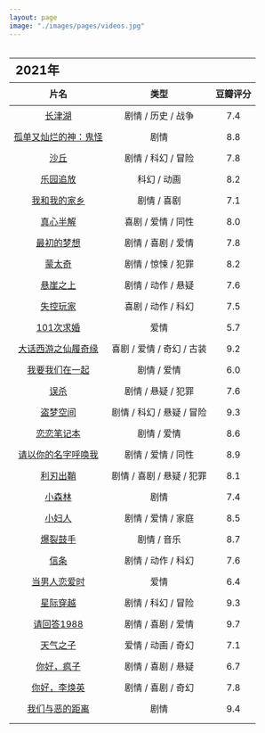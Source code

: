 ```yaml
---
layout: page
image: "./images/pages/videos.jpg"
---
```

<table style="line-height:32px;width:100%; height:100%; margin: 0 auto;text-align:center;border-bottom:1px solid;">
    <thead>
		<tr>
			<th colspan="4" style="text-align:left;font-size:22px;">2021年</th>
		</tr>
        <tr style="border-bottom:1px solid; border-top:1px solid;">
    　       <th>片名</th>
             <th>类型</th>
             <th>豆瓣评分</th>
        </tr>
　　</thead>
    <tbody>
		<tr>
	　　　　　<td><a href="https://movie.douban.com/subject/25845392/" target="_blank">长津湖</a></td>
	　　　　　<td>剧情 / 历史 / 战争</td>
	　　　　　<td>7.4</td>
	　　</tr>
		<tr>
	　　　　　<td><a href="https://movie.douban.com/subject/26761935/" target="_blank">孤单又灿烂的神：鬼怪</a></td>
	　　　　　<td>剧情</td>
	　　　　　<td>8.8</td>
	　　</tr>
	　　<tr>
	　　　　　<td><a href="https://book.douban.com/subject/35585201/" target="_blank">沙丘</a></td>
	　　　　　<td>剧情 / 科幻 / 冒险</td>
	　　　　　<td>7.8</td>
	　　</tr>
	　　<tr>
	　　　　　<td><a href="https://movie.douban.com/subject/10558440/" target="_blank">乐园追放</a></td>
	　　　　　<td>科幻 / 动画</td>
	　　　　　<td>8.2</td>
	　　</tr>
	　　<tr>
	　　　　　<td><a href="https://movie.douban.com/subject/35051512/" target="_blank">我和我的家乡</a></td>
	　　　　　<td>剧情 / 喜剧</td>
	　　　　　<td>7.1</td>
	　　</tr>
	　　<tr>
	　　　　　<td><a href="https://movie.douban.com/subject/33420285/" target="_blank">真心半解</a></td>
	　　　　　<td>喜剧 / 爱情 / 同性</td>
	　　　　　<td>8.0</td>
	　　</tr>
	　　<tr>
	　　　　　<td><a href="https://movie.douban.com/subject/34787747/" target="_blank">最初的梦想</a></td>
	　　　　　<td>剧情 / 喜剧 / 爱情</td>
	　　　　　<td>7.8</td>
	　　</tr>
	　　<tr>
	　　　　　<td><a href="https://movie.douban.com/subject/21937438/" target="_blank">蒙太奇</a></td>
	　　　　　<td>剧情 / 惊悚 / 犯罪</td>
	　　　　　<td>8.2</td>
	　　</tr>
	　　<tr>
	　　　　　<td><a href="https://movie.douban.com/subject/32493124/" target="_blank">悬崖之上</a></td>
	　　　　　<td>剧情 / 动作 / 悬疑</td>
	　　　　　<td>7.6</td>
	　　</tr>
	　　<tr>
	　　　　　<td><a href="https://movie.douban.com/subject/30337388/" target="_blank">失控玩家</a></td>
	　　　　　<td>喜剧 / 动作 / 科幻</td>
	　　　　　<td>7.5</td>
	　　</tr>
	　　<tr>
	　　　　　<td><a href="https://movie.douban.com/subject/5319835/" target="_blank">101次求婚</a></td>
	　　　　　<td>爱情</td>
	　　　　　<td>5.7</td>
	　　</tr>
	　　<tr>
	　　　　　<td><a href="https://movie.douban.com/subject/1292213/" target="_blank">大话西游之仙履奇缘</a></td>
	　　　　　<td>喜剧 / 爱情 / 奇幻 / 古装</td>
	　　　　　<td>9.2</td>
	　　</tr>
	　　<tr>
	　　　　　<td><a href="https://movie.douban.com/subject/25881778/" target="_blank">我要我们在一起</a></td>
	　　　　　<td>剧情 / 爱情</td>
	　　　　　<td>6.0</td>
	　　</tr>
		<tr>
	　　　　　<td><a href="https://movie.douban.com/subject/30176393/" target="_blank">误杀</a></td>
	　　　　　<td>剧情 / 悬疑 / 犯罪</td>
	　　　　　<td>7.6</td>
	　　</tr>
		　　<tr>
	　　　　　<td><a href="https://movie.douban.com/subject/3541415/" target="_blank">盗梦空间</a></td>
	　　　　　<td>剧情 / 科幻 / 悬疑 / 冒险</td>
	　　　　　<td>9.3</td>
	　　</tr>
		<tr>
	　　　　　<td><a href="https://movie.douban.com/subject/1309163/" target="_blank">恋恋笔记本</a></td>
	　　　　　<td>剧情 / 爱情</td>
	　　　　　<td>8.6</td>
	　　</tr>
		　　<tr>
	　　　　　<td><a href="https://movie.douban.com/subject/26799731/" target="_blank">请以你的名字呼唤我</a></td>
	　　　　　<td>剧情 / 爱情 / 同性</td>
	　　　　　<td>8.9</td>
	　　</tr>
		<tr>
	　　　　　<td><a href="https://movie.douban.com/subject/30318116/" target="_blank">利刃出鞘</a></td>
	　　　　　<td>剧情 / 喜剧 / 悬疑 / 犯罪</td>
	　　　　　<td>8.1</td>
	　　</tr>
		　　<tr>
	　　　　　<td><a href="https://movie.douban.com/subject/26877492/" target="_blank">小森林</a></td>
	　　　　　<td>剧情</td>
	　　　　　<td>7.4</td>
	　　</tr>
		<tr>
	　　　　　<td><a href="https://movie.douban.com/subject/1298522/" target="_blank">小妇人</a></td>
	　　　　　<td>剧情 / 爱情 / 家庭</td>
	　　　　　<td>8.5</td>
	　　</tr>
		<tr>
	　　　　　<td><a href="https://movie.douban.com/subject/25773932/" target="_blank">爆裂鼓手</a></td>
	　　　　　<td>剧情 / 音乐</td>
	　　　　　<td>8.7</td>
	　　</tr>
		<tr>
	　　　　　<td><a href="https://movie.douban.com/subject/30444960/" target="_blank">信条</a></td>
	　　　　　<td>剧情 / 动作 / 科幻</td>
	　　　　　<td>7.6</td>
	　　</tr>
		<tr>
	　　　　　<td><a href="https://movie.douban.com/subject/35198827/" target="_blank">当男人恋爱时</a></td>
	　　　　　<td>爱情</td>
	　　　　　<td>6.4</td>
	　　</tr>
		<tr>
	　　　　　<td><a href="https://movie.douban.com/subject/1889243/" target="_blank">星际穿越</a></td>
	　　　　　<td>剧情 / 科幻 / 冒险</td>
	　　　　　<td>9.3</td>
	　　</tr>
		<tr>
	　　　　　<td><a href="https://movie.douban.com/subject/26302614/" target="_blank">请回答1988</a></td>
	　　　　　<td>剧情 / 喜剧 / 爱情</td>
	　　　　　<td>9.7</td>
	　　</tr>
		<tr>
	　　　　　<td><a href="https://movie.douban.com/subject/30402296/" target="_blank">天气之子</a></td>
	　　　　　<td>爱情 / 动画 / 奇幻</td>
	　　　　　<td>7.1</td>
	　　</tr>
		<tr>
	　　　　　<td><a href="https://movie.douban.com/subject/26696879/" target="_blank">你好，疯子</a></td>
	　　　　　<td>剧情 / 喜剧 / 悬疑</td>
	　　　　　<td>6.7</td>
	　　</tr>
		<tr>
	　　　　　<td><a href="https://movie.douban.com/subject/34841067/" target="_blank">你好，李焕英</a></td>
	　　　　　<td>剧情 / 喜剧 / 奇幻</td>
	　　　　　<td>7.8</td>
	　　</tr>
		<tr>
	　　　　　<td><a href="https://movie.douban.com/subject/30181230/" target="_blank">我们与恶的距离</a></td>
	　　　　　<td>剧情</td>
	　　　　　<td>9.4</td>
	　　</tr>
		<tr>
	　　　　　<td><a href="" target="_blank"></a></td>
	　　　　　<td></td>
	　　　　　<td></td>
	　　</tr>
	</tbody>
</table>

<br/>
<table style="line-height:32px;width:100%; height:100%; margin: 0 auto;text-align:center;border-bottom:1px solid;">
    <thead>
		<tr>
			<th colspan="4" style="text-align:left;font-size:22px;">2020年</th>
		</tr>
        <tr style="border-bottom:1px solid; border-top:1px solid;">
    　       <th>片名</th>
             <th>类型</th>
             <th>豆瓣评分</th>
        </tr>
　　</thead>
    <tbody>
		<tr>
	　　　　　<td><a href="https://movie.douban.com/subject/30128916/" target="_blank">夺冠</a></td>
	　　　　　<td>剧情 / 运动</td>
	　　　　　<td>7.2</td>
	　　</tr>
		<tr>
	　　　　　<td><a href="https://movie.douban.com/subject/27060077/" target="_blank">绿皮书</a></td>
	　　　　　<td>剧情 / 喜剧 / 音乐 / 传记</td>
	　　　　　<td>8.9</td>
	　　</tr>
		<tr>
	　　　　　<td><a href="https://movie.douban.com/subject/1652592/" target="_blank">阿里塔：战斗天使</a></td>
	　　　　　<td>动作 / 科幻 / 冒险</td>
	　　　　　<td>7.5</td>
	　　</tr>
		<tr>
	　　　　　<td><a href="https://movie.douban.com/subject/30269016/" target="_blank">半个喜剧</a></td>
	　　　　　<td>喜剧 / 爱情</td>
	　　　　　<td>7.3</td>
	　　</tr>
		<tr>
	　　　　　<td><a href="https://movie.douban.com/subject/30482645/" target="_blank">数码宝贝:最后的进化</a></td>
	　　　　　<td>动画 / 冒险</td>
	　　　　　<td>7.3</td>
	　　</tr>
		<tr>
	　　　　　<td><a href="https://movie.douban.com/subject/30327897/" target="_blank">漫长的告别</a></td>
	　　　　　<td>剧情 / 家庭</td>
	　　　　　<td>7.7</td>
	　　</tr>
		<tr>
	　　　　　<td><a href="https://movie.douban.com/subject/27150283/" target="_blank">狼嚎</a></td>
	　　　　　<td>动作 / 科幻 / 惊悚 / 冒险</td>
	　　　　　<td>7.2</td>
	　　</tr>
		<tr>
	　　　　　<td><a href="https://movie.douban.com/subject/6538866/" target="_blank">极速车王</a></td>
	　　　　　<td>剧情 / 传记 / 运动</td>
	　　　　　<td>8.5</td>
	　　</tr>
		<tr>
	　　　　　<td><a href="https://movie.douban.com/subject/30462527/" target="_blank">基督圣体</a></td>
	　　　　　<td>剧情</td>
	　　　　　<td>7.7</td>
	　　</tr>
		<tr>
	　　　　　<td><a href="https://movie.douban.com/subject/26709258/" target="_blank">罗小黑战记</a></td>
	　　　　　<td>动作 / 动画 / 奇幻</td>
	　　　　　<td>8.1</td>
	　　</tr>
		<tr>
	　　　　　<td><a href="https://movie.douban.com/subject/26683290/" target="_blank">你的名字</a></td>
	　　　　　<td>剧情 / 爱情 / 动画</td>
	　　　　　<td>8.5</td>
	　　</tr>
		<tr>
	　　　　　<td><a href="" target="_blank"></a></td>
	　　　　　<td></td>
	　　　　　<td></td>
	　　</tr>
		<tr>
	　　　　　<td><a href="" target="_blank"></a></td>
	　　　　　<td></td>
	　　　　　<td></td>
	　　</tr>
		<tr>
	　　　　　<td><a href="" target="_blank"></a></td>
	　　　　　<td></td>
	　　　　　<td></td>
	　　</tr>
	</tbody>
</table>

<br/>
<table style="line-height:32px;width:100%; height:100%; margin: 0 auto;text-align:center;border-bottom:1px solid;">
    <thead>
		<tr>
			<th colspan="4" style="text-align:left;font-size:22px;">之前</th>
		</tr>
        <tr style="border-bottom:1px solid; border-top:1px solid;">
    　       <th>片名</th>
             <th>类型</th>
             <th>豆瓣评分</th>
        </tr>
　　</thead>
    <tbody>
		<tr>
	　　　　　<td><a href="https://movie.douban.com/subject/1292001/" target="_blank">海上钢琴师</a></td>
	　　　　　<td>剧情 / 音乐</td>
	　　　　　<td>9.3</td>
	　　</tr>
		<tr>
	　　　　　<td><a href="https://movie.douban.com/subject/2124724/" target="_blank">不能说的秘密</a></td>
	　　　　　<td>爱情 / 音乐 / 奇幻</td>
	　　　　　<td>8.0</td>
	　　</tr>
		<tr>
	　　　　　<td><a href="https://movie.douban.com/subject/1292052/" target="_blank">肖申克的救赎</a></td>
	　　　　　<td>剧情 / 犯罪</td>
	　　　　　<td>9.7</td>
	　　</tr>
		<tr>
	　　　　　<td><a href="https://movie.douban.com/subject/27010768/" target="_blank">寄生虫</a></td>
	　　　　　<td>剧情 / 喜剧</td>
	　　　　　<td>8.8</td>
	　　</tr>
		<tr>
	　　　　　<td><a href="https://movie.douban.com/subject/7064681/" target="_blank">狼的孩子雨和雪</a></td>
	　　　　　<td>剧情 / 动画 / 家庭 / 奇幻</td>
	　　　　　<td>8.7</td>
	　　</tr>
		<tr>
	　　　　　<td><a href="https://movie.douban.com/subject/30152451/" target="_blank">厉害了，我的国</a></td>
	　　　　　<td>纪录片</td>
	　　　　　<td>8.5</td>
	　　</tr>
		<tr>
	　　　　　<td><a href="https://movie.douban.com/subject/2043546/" target="_blank">秒速5厘米</a></td>
	　　　　　<td>剧情 / 爱情 / 动画</td>
	　　　　　<td>8.3</td>
	　　</tr>
		<tr>
	　　　　　<td><a href="https://movie.douban.com/subject/26280710/" target="_blank">怪物之子</a></td>
	　　　　　<td>动作 / 动画 / 奇幻 / 冒险</td>
	　　　　　<td>7.8</td>
	　　</tr>
		<tr>
	　　　　　<td><a href="https://movie.douban.com/subject/1297052/" target="_blank">侧耳倾听</a></td>
	　　　　　<td>剧情 / 爱情 / 动画</td>
	　　　　　<td>8.9</td>
	　　</tr>
		<tr>
	　　　　　<td><a href="https://movie.douban.com/subject/1291583/" target="_blank">天空之城</a></td>
	　　　　　<td>动画 / 奇幻 / 冒险</td>
	　　　　　<td>9.1</td>
	　　</tr>
		<tr>
	　　　　　<td><a href="https://movie.douban.com/subject/1291585/" target="_blank">风之谷</a></td>
	　　　　　<td>动画 / 奇幻 / 冒险</td>
	　　　　　<td>8.9</td>
	　　</tr>
		<tr>
	　　　　　<td><a href="https://movie.douban.com/subject/1291560/" target="_blank">龙猫</a></td>
	　　　　　<td>动画 / 奇幻 / 冒险</td>
	　　　　　<td>9.2</td>
	　　</tr>
		<tr>
	　　　　　<td><a href="https://movie.douban.com/subject/11026735/" target="_blank">超能陆战队</a></td>
	　　　　　<td>喜剧 / 动作 / 科幻 / 动画 / 冒险</td>
	　　　　　<td>8.7</td>
	　　</tr>
		<tr>
	　　　　　<td><a href="https://movie.douban.com/subject/1959877/" target="_blank">崖上的波妞</a></td>
	　　　　　<td>动画 / 奇幻 / 冒险</td>
	　　　　　<td>8.6</td>
	　　</tr>
		<tr>
	　　　　　<td><a href="https://movie.douban.com/subject/1297359/" target="_blank"></a>幽灵公主</td>
	　　　　　<td>动画 / 奇幻 / 冒险</td>
	　　　　　<td>8.9</td>
	　　</tr>
		<tr>
	　　　　　<td><a href="https://movie.douban.com/subject/1291838/" target="_blank">红猪</a></td>
	　　　　　<td>喜剧 / 动画 / 冒险</td>
	　　　　　<td>8.5</td>
	　　</tr>
		<tr>
	　　　　　<td><a href="https://movie.douban.com/subject/2373195/" target="_blank">绝命毒师(1-5季)</a></td>
	　　　　　<td>剧情 / 犯罪</td>
	　　　　　<td>9.1</td>
	　　</tr>
		<tr>
	　　　　　<td><a href="https://movie.douban.com/subject/3016187/" target="_blank">权力的游戏(1-6季)</a></td>
	　　　　　<td>剧情 / 奇幻 / 冒险</td>
	　　　　　<td>9.4</td>
	　　</tr>
		<tr>
	　　　　　<td><a href="https://movie.douban.com/subject/25726259/" target="_blank">风骚律师</a></td>
	　　　　　<td>剧情 / 喜剧 / 犯罪</td>
	　　　　　<td>9.3</td>
	　　</tr>
		<tr>
	　　　　　<td><a href="https://movie.douban.com/subject/4317594/" target="_blank">夏威夷特勤组</a></td>
	　　　　　<td>剧情</td>
	　　　　　<td>7.8</td>
	　　</tr>
		<tr>
	　　　　　<td><a href="https://movie.douban.com/subject/6037429/" target="_blank">纸牌屋</a></td>
	　　　　　<td>剧情</td>
	　　　　　<td>9.3</td>
	　　</tr>
		<tr>
	　　　　　<td><a href="https://movie.douban.com/subject/26284621/" target="_blank">追凶者也</a></td>
	　　　　　<td>剧情 / 喜剧 / 犯罪</td>
	　　　　　<td>7.9</td>
	　　</tr>
		<tr>
	　　　　　<td><a href="https://movie.douban.com/subject/27110296/" target="_blank">无名之辈</a></td>
	　　　　　<td>剧情 / 喜剧</td>
	　　　　　<td>8.0</td>
	　　</tr>
		<tr>
	　　　　　<td><a href="https://movie.douban.com/subject/27622447/" target="_blank">小偷家族</a></td>
	　　　　　<td>剧情 / 犯罪 / 家庭</td>
	　　　　　<td>8.7</td>
	　　</tr>
		<tr>
	　　　　　<td><a href="https://movie.douban.com/subject/26611804/" target="_blank">三块广告牌</a></td>
	　　　　　<td>剧情 / 犯罪</td>
	　　　　　<td>8.7</td>
	　　</tr>
		<tr>
	　　　　　<td><a href="https://movie.douban.com/subject/26363254/" target="_blank">战狼</a></td>
	　　　　　<td>动作 / 战争</td>
	　　　　　<td>7.1</td>
	　　</tr>
		<tr>
	　　　　　<td><a href="https://movie.douban.com/subject/26363254/" target="_blank">战狼2</a></td>
	　　　　　<td>动作 / 战争</td>
	　　　　　<td>7.1</td>
	　　</tr>
		<tr>
	　　　　　<td><a href="https://movie.douban.com/subject/6786002/" target="_blank">触不可及</a></td>
	　　　　　<td>剧情 / 喜剧</td>
	　　　　　<td>9.3</td>
	　　</tr>
		<tr>
	　　　　　<td><a href="https://movie.douban.com/subject/3319755/" target="_blank">怦然心动</a></td>
	　　　　　<td>剧情 / 喜剧 / 爱情</td>
	　　　　　<td>9.1</td>
	　　</tr>
		<tr>
	　　　　　<td><a href="https://movie.douban.com/subject/3793023/" target="_blank">三个傻子</a></td>
	　　　　　<td>剧情 / 喜剧 / 爱情</td>
	　　　　　<td>9.2</td>
	　　</tr>
		<tr>
	　　　　　<td><a href="https://movie.douban.com/subject/4920389/" target="_blank">头号玩家</a></td>
	　　　　　<td>动作 / 科幻 / 冒险</td>
	　　　　　<td>8.7</td>
	　　</tr>
		<tr>
	　　　　　<td><a href="https://movie.douban.com/subject/1306029/" target="_blank">美丽心灵</a></td>
	　　　　　<td>剧情 / 传记</td>
	　　　　　<td>9.0</td>
	　　</tr> 
		<tr>
	　　　　　<td><a href="https://movie.douban.com/subject/1291843/" target="_blank">黑客帝国（1-3）</a></td>
	　　　　　<td>动作 / 科幻</td>
	　　　　　<td>9.1</td>
	　　</tr>
		<tr>
	　　　　　<td><a href="https://movie.douban.com/subject/20470074/" target="_blank">言叶之庭</a></td>
	　　　　　<td>爱情 / 动画</td>
	　　　　　<td>8.3</td>
	　　</tr>
		<tr>
	　　　　　<td><a href="https://movie.douban.com/subject/30331149/" target="_blank">白蛇：缘起</a></td>
	　　　　　<td>爱情 / 动画</td>
	　　　　　<td>7.8</td>
	　　</tr>
		<tr>
	　　　　　<td><a href="https://movie.douban.com/subject/26277313/" target="_blank">西游记之大圣归来</a></td>
	　　　　　<td>剧情 / 动画 / 奇幻 </td>
	　　　　　<td>8.3</td>
	　　</tr>
		<tr>
	　　　　　<td><a href="https://movie.douban.com/subject/20438964/" target="_blank">无敌破坏王2：大闹互联网</a></td>
	　　　　　<td>喜剧 / 动画 / 奇幻 / 冒险</td>
	　　　　　<td>8.0</td>
	　　</tr>
		<tr>
	　　　　　<td><a href="https://movie.douban.com/subject/26633257/" target="_blank">地球最后的夜晚</a></td>
	　　　　　<td>剧情 / 爱情 / 悬疑</td>
	　　　　　<td>6.9</td>
	　　</tr>
		<tr>
	　　　　　<td><a href="https://movie.douban.com/subject/3060542/" target="_blank">夏目友人帐</a></td>
	　　　　　<td>剧情 / 动画 / 奇幻</td>
	　　　　　<td>9.4</td>
	　　</tr>
		<tr>
	　　　　　<td><a href="" target="_blank"></a></td>
	　　　　　<td></td>
	　　　　　<td></td>
	　　</tr>
		<tr>
	　　　　　<td><a href="" target="_blank"></a></td>
	　　　　　<td></td>
	　　　　　<td></td>
	　　</tr>
	</tbody>
</table>
